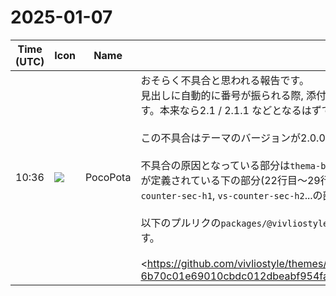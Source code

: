 # 2025-01-07

|Time (UTC)|Icon|Name|Message|
|---|---|---|---|
|10:36|![](https://avatars.slack-edge.com/2025-01-07/8259650351492_36f03f38a7adb2efcbe4_72.png)|PocoPota|おそらく不具合と思われる報告です。<br>見出しに自動的に番号が振られる際, 添付画像のようにH3以下の番号が正常に振られていない状態となっています。本来なら2.1 / 2.1.1 などとなるはずです。<br><br>この不具合はテーマのバージョンが2.0.0の時に発生し, 以前の1.0.1では見られませんでした。<br><br>不具合の原因となっている部分は`thema-base/css/partial/section.css`の`--vs-section--root-counter-reset`が定義されている下の部分(22行目～29行目)だと思われます。その部分のコードを全部消す, または`vs-counter-sec-h1`, `vs-counter-sec-h2`...の部分だけを消すと番号は正常に振られるようになります。<br><br>以下のプルリクの`packages/@vivliostyle/theme-base/css/partial/section.css`の変更の部分が該当部分です。<br><br><https://github.com/vivliostyle/themes/commit/d3c9c5bebe02e2b8b67c608b98da13e4ea505c5c#diff-6b70c01e69010cbdc012dbeabf954fa4d0e8b5baaa995eb8992e33509e0d56c6R19|https://github.com/vivliostyle/themes/commit/d3c9c5bebe02e2b8b67c608b98da13e4ea505c5c#diff-6b70c01e69010cbdc012dbea[…]5baaa995eb8992e33509e0d56c6R19><br><br>コードの全体像が掴めていないのでそこが真の原因かどうかは分かりませんが。なお`thema-academic`を利用したときに発生することは確認済みですが、他のテーマは未確認です。<br>https://vivliostyle.slack.com/files/U087G7Y3FAR/F087KGYL7EF/________________________.png<br>https://vivliostyle.slack.com/files/U087G7Y3FAR/F087541TJ4X/___________________________.png|
